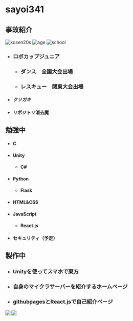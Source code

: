 # sayoi341

## 事故紹介

![kosen20s](https://img.shields.io/badge/kosen-20s-black?style=for-the-badge)
![age](https://img.shields.io/badge/age-16-green?style=for-the-badge)
![school](https://img.shields.io/badge/school-NIT,%20Ibaraki%20College-8d2d3f?style=for-the-badge)

* ### ロボカップジュニア
    * ### ダンス　全国大会出場
    * ### レスキュー　関東大会出場

* #### ***クソガキ***
* #### リポジトリ消去魔

## 勉強中
* #### C

* #### Unity

    * #### C#

* #### Python
    * #### Flask

* #### HTML&CSS

* #### JavaScript

    * #### React.js

* #### セキュリティ（予定）

## 製作中
* ### Unityを使ってスマホで東方

* ### 自身のマイクラサーバーを紹介するホームページ

* ### githubpagesとReact.jsで自己紹介ページ


<a href="https://github.com/anuraghazra/github-readme-stats">
  <img align="left" src="https://github-readme-stats.vercel.app/api?username=sayoi341&count_private=true&show_icons=true" />
</a>
<a href="https://github.com/anuraghazra/github-readme-stats">
  <img align="left" src="https://github-readme-stats.vercel.app/api/top-langs/?username=sayoi341" />
</a>